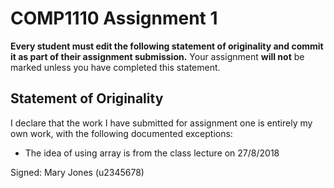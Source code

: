 # COMP1110 Assignment 1

**Every student must edit the following statement of originality and commit it as part of their assignment submission.**
Your assignment **will not** be marked unless you have completed this statement.

## Statement of Originality

I declare that the work I have submitted for assignment one is entirely my own work, with the following documented exceptions:

* The idea of using array is from the class lecture on 27/8/2018

Signed: Mary Jones (u2345678)